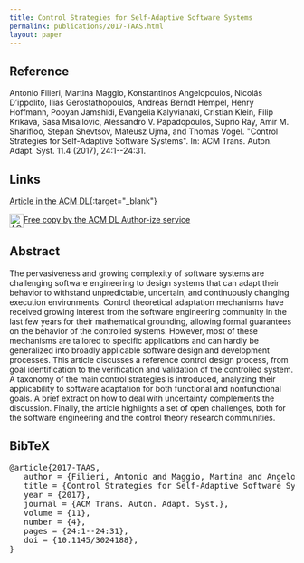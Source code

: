 ```yaml
---
title: Control Strategies for Self-Adaptive Software Systems
permalink: publications/2017-TAAS.html
layout: paper
---
```


## Reference
Antonio Filieri, Martina Maggio, Konstantinos Angelopoulos, Nicolás D’ippolito, Ilias Gerostathopoulos, Andreas Berndt Hempel, Henry Hoffmann, Pooyan Jamshidi, Evangelia Kalyvianaki, Cristian Klein, Filip Krikava, Sasa Misailovic, Alessandro V. Papadopoulos, Suprio Ray, Amir M. Sharifloo, Stepan Shevtsov, Mateusz Ujma, and Thomas Vogel. "Control Strategies for Self-Adaptive Software Systems". In: ACM Trans. Auton. Adapt. Syst. 11.4 (2017), 24:1--24:31.

## Links
[Article in the ACM DL](https://doi.org/10.1145/3024188){:target="_blank"}

<!-- ACM DL Article: Control Strategies for Self-Adaptive Software Systems -->
<div class="acmdlitem" id="item3024188"><img src="http://dl.acm.org/images/oa.gif" width="25" height="25" border="0" alt="ACM DL Author-ize service" style="vertical-align:middle"/><a href="https://dl.acm.org/authorize?N21277" title="Control Strategies for Self-Adaptive Software Systems">Free copy by the ACM DL Author-ize service</a>
</div>



## Abstract
The pervasiveness and growing complexity of software systems are challenging software engineering to design systems that can adapt their behavior to withstand unpredictable, uncertain, and continuously changing execution environments. Control theoretical adaptation mechanisms have received growing interest from the software engineering community in the last few years for their mathematical grounding, allowing formal guarantees on the behavior of the controlled systems. However, most of these mechanisms are tailored to specific applications and can hardly be generalized into broadly applicable software design and development processes. This article discusses a reference control design process, from goal identification to the verification and validation of the controlled system. A taxonomy of the main control strategies is introduced, analyzing their applicability to software adaptation for both functional and nonfunctional goals. A brief extract on how to deal with uncertainty complements the discussion. Finally, the article highlights a set of open challenges, both for the software engineering and the control theory research communities.

## BibTeX

<div class="bibtex">
<pre>@article{2017-TAAS,
   author = {Filieri, Antonio and Maggio, Martina and Angelopoulos, Konstantinos and D’Ippolito, Nicolas and Gerostathopoulos, Ilias and Hempel, Andreas Berndt and Hoffmann, Henry and Jamshidi, Pooyan and Kalyvianaki, Evangelia and Klein, Cristian and Krikava, Filip and Misailovic, Sasa and Papadopoulos, Alessandro Vittorio and Ray, Suprio and Sharifloo, Amir M. and Shevtsov, Stepan and Ujma, Mateusz and Vogel, Thomas},
   title = {Control Strategies for Self-Adaptive Software Systems},
   year = {2017},
   journal = {ACM Trans. Auton. Adapt. Syst.},
   volume = {11},
   number = {4},
   pages = {24:1--24:31},
   doi = {10.1145/3024188},
}</pre>
</div>

